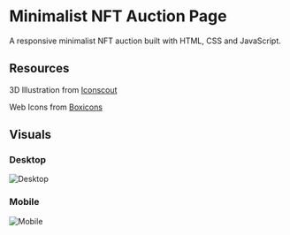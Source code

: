 # Minimalist NFT Auction Page

A responsive minimalist NFT auction built with HTML, CSS and JavaScript.

## Resources

3D Illustration from [Iconscout](https://iconscout.com)

Web Icons from [Boxicons](https://boxicons.com)

## Visuals
### Desktop
![Desktop](https://tinyurl.com/2p9hcw5k)

### Mobile
![Mobile](https://tinyurl.com/mw95efv5)